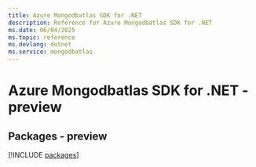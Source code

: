 ```yaml
---
title: Azure Mongodbatlas SDK for .NET
description: Reference for Azure Mongodbatlas SDK for .NET
ms.date: 06/04/2025
ms.topic: reference
ms.devlang: dotnet
ms.service: mongodbatlas
---
```

# Azure Mongodbatlas SDK for .NET - preview
## Packages - preview
[!INCLUDE [packages](mongodbatlas-index.md)]